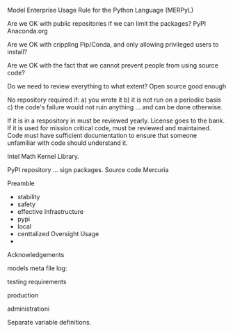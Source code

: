 Model Enterprise Usage Rule for the Python Language (MERPyL)

Are we OK with public repositories if we can limit the packages?
PyPI
Anaconda.org

Are we OK with crippling Pip/Conda, and only allowing privileged users to install?

Are we OK with the fact that we cannot prevent people from using source code?

Do we need to review everything to what extent? Open source good enough


No repository required if:
a) you wrote it 
b) it is not run on a periodiic basis
c) the code's failure would not ruin anything ... and can be done otherwise.

If it is in a respository in must be reviewed yearly. License goes to the bank.
If it is used for mission critical code, must be reviewed and maintained.
Code must have sufficient documentation to ensure that someone unfamiliar with code should understand it.

Intel Math Kernel Library.

PyPI repository ... sign packages. Source code Mercuria

Preamble
* stability
* safety
* effective
Infrastructure
* pypi
* local 
* centtalized
Oversight
Usage
* 
Acknowledgements


models
meta file
log:

testing requirements

production

administrationi


Separate variable definitions.

